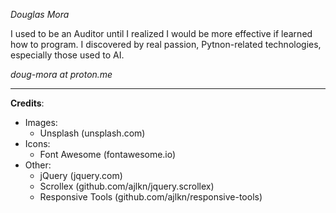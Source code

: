 *Douglas Mora*

I used to be an Auditor until I realized I would be more effective if learned how to program.
I discovered by real passion, Pytnon-related technologies, especially those used to AI.

*doug-mora at proton.me*

_________________________________________________________
**Credits**:
 - Images:
   - Unsplash (unsplash.com)
 - Icons:
   - Font Awesome (fontawesome.io)
 - Other:
   - jQuery (jquery.com)
   - Scrollex (github.com/ajlkn/jquery.scrollex)
   - Responsive Tools (github.com/ajlkn/responsive-tools)